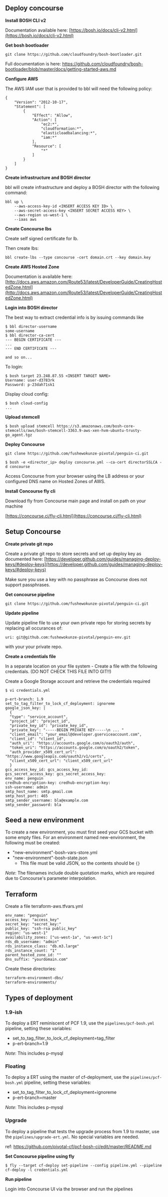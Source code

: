 ## Deploy concourse

**Install BOSH CLI v2**

Documentation available here: [https://bosh.io/docs/cli-v2.html](https://bosh.io/docs/cli-v2.html)

**Get bosh bootloader**

```
git clone https://github.com/cloudfoundry/bosh-bootloader.git
```
Full documentation is here: https://github.com/cloudfoundry/bosh-bootloader/blob/master/docs/getting-started-aws.md

**Configure AWS**

The AWS IAM user that is provided to bbl will need the following policy:

```
{
    "Version": "2012-10-17",
    "Statement": [
        {
            "Effect": "Allow",
            "Action": [
                "ec2:*",
                "cloudformation:*",
                "elasticloadbalancing:*",
                "iam:*"
            ],
            "Resource": [
                "*"
            ]
        }
    ]
}
```

**Create infrastructure and BOSH director**

bbl will create infrastructure and deploy a BOSH director with the following command:

```
bbl up \
    --aws-access-key-id <INSERT ACCESS KEY ID> \
    --aws-secret-access-key <INSERT SECRET ACCESS KEY> \
    --aws-region us-west-1 \
    --iaas aws
```

**Create Concourse lbs**

Create self signed certificate for lb.

Then create lbs:

```
bbl create-lbs --type concourse -cert domain.crt --key domain.key
```

**Create AWS Hosted Zone**

Documentation is available here: [http://docs.aws.amazon.com/Route53/latest/DeveloperGuide/CreatingHostedZone.html](http://docs.aws.amazon.com/Route53/latest/DeveloperGuide/CreatingHostedZone.html)

**Login into BOSH director**

The best way to extract credential info is by issuing commands like

```
$ bbl director-username
some-username
$ bbl director-ca-cert
--- BEGIN CERTIFICATE ---
...
--- END CERTIFICATE ---

and so on...
```

To login:

```
$ bosh target 23.248.87.55 <INSERT TARGET NAME>
Username: user-d3783rk
Password: p-23dah71sk1
```

Display cloud config:

```
$ bosh cloud-config
...
```

**Upload stemcell**

```
$ bosh upload stemcell https://s3.amazonaws.com/bosh-core-stemcells/aws/bosh-stemcell-3363.9-aws-xen-hvm-ubuntu-trusty-go_agent.tgz
```

**Deploy Concourse**

```
git clone https://github.com/fushewokunze-pivotal/penguin-ci.git

$ bosh -e <director_ip> deploy concourse.yml --ca-cert directorSSLCA -d concourse
```

Access Concourse from your browser using the LB address or your configured DNS name on Hosted Zones of AWS.

**Install Concourse fly cli**

Download fly from Concourse main page and install on path on your machine 

[https://concourse.ci/fly-cli.html](https://concourse.ci/fly-cli.html)

## Setup Concourse

**Create private git repo**

Create a private git repo to store secrets and set up deploy key as documented here: [https://developer.github.com/guides/managing-deploy-keys/#deploy-keys](https://developer.github.com/guides/managing-deploy-keys/#deploy-keys)

Make sure you use a key with no passphrase as Concourse does not support passphrases.

**Get concourse pipeline**

```
git clone https://github.com/fushewokunze-pivotal/penguin-ci.git
```

**Update pipeline**

Update pipeline file to use your own private repo for storing secrets by replacing all occurances of:

```
uri: git@github.com:fushewokunze-pivotal/penguin-env.git
```

with your your private repo.


**Create a credentials file**

In a separate location on your file system - Create a file with the following credentials. (DO NOT CHECK THIS FILE INTO GIT!!)

Create a Google Storage account and retrieve the credentials required

```
$ vi credentials.yml

p-ert-branch: 1.9
set_to_tag_filter_to_lock_cf_deployment: ignoreme
google_json_key: |
  {
  "type": "service_account",
  "project_id": "project_id",
  "private_key_id": "private_key_id",
  "private_key": "-----BEGIN PRIVATE KEY-----\n ... "
  "client_email": "your_email@developer.gserviceaccount.com",
  "client_id": "client_id",
  "auth_uri": "https://accounts.google.com/o/oauth2/auth",
  "token_uri": "https://accounts.google.com/o/oauth2/token",
  "auth_provider_x509_cert_url": "https://www.googleapis.com/oauth2/v1/certs",
  "client_x509_cert_url": "client_x509_cert_url"
  }
gcs_access_key_id: gcs_access_key_id:
gcs_secret_access_key: gcs_secret_access_key:
env_name: penguin
credhub-encryption-key: credhub-encryption-key:
ssh-username: admin
smtp_host_name: smtp.gmail.com
smtp_host_port: 465
smtp_sender_username: bla@example.com
smtp_sender_password: bla

```

## Seed a new environment

To create a new environment, you must first seed your GCS bucket with some empty files. For an environment named new-environment, the following must be created:

- "new-environment"-bosh-vars-store.yml
- "new-environment"-bosh-state.json
  - This file must be valid JSON, so the contents should be `{}`

_Note_: The filenames include double quotation marks, which are required due to Concourse's parameter interpolation.

## Terraform

Create a file terraform-aws.tfvars.yml

```
env_name: "penguin"
access_key: "access_key"
secret_key: "secret_key:"
public_key: "ssh-rsa public_key"
region: "us-west-1"
availability_zones: ["us-west-1a", "us-west-1c"]
rds_db_username: "admin"
rds_instance_class: "db.m3.large"
rds_instance_count: "1"
parent_hosted_zone_id: ""
dns_suffix: "yourdomain.com"
```

Create these directories:

```
terraform-environment-dbs/
terraform-environments/
```


## Types of deployment

### 1.9-ish

To deploy a ERT reminiscent of PCF 1.9, use the `pipelines/pcf-bosh.yml` pipeline, setting these variables:

- set_to_tag_filter_to_lock_cf_deployment=tag_filter
- p-ert-branch=1.9

_Note_: This includes p-mysql

### Floating

To deploy a ERT using the master of cf-deployment, use the `pipelines/pcf-bosh.yml` pipeline, setting these variables:

- set_to_tag_filter_to_lock_cf_deployment=ignoreme
- p-ert-branch=master

_Note_: This includes p-mysql


### Upgrade

To deploy a pipeline that tests the upgrade process from 1.9 to master, use the `pipelines/upgrade-ert.yml`. No special
 variables are needed.

ref: https://github.com/pivotal-cf/pcf-bosh-ci/edit/master/README.md



**Set Concourse pipeline using fly**

```
$ fly --target cf-deploy set-pipeline --config pipeline.yml --pipeline cf-deploy -l credentials.yml
```
**Run pipeline**

Login into Concourse UI via the browser and run the pipelines

